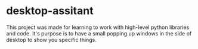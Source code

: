 # desktop-assitant
This project was made for learning to work with high-level python libraries and code. It's purpose is to have a small popping up windows in the side of desktop to show you specific things.
